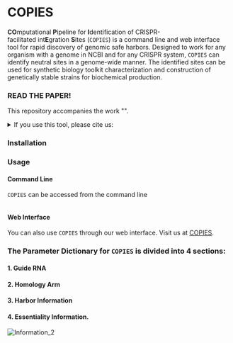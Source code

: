# COPIES
**CO**mputational **P**ipeline for **I**dentification of CRISPR-facilitated int**E**gration **S**ites (`COPIES`) is a command line and web interface tool for rapid discovery of genomic safe harbors. Designed to work for any organism with a genome in NCBI and for any CRISPR system, `COPIES` can identify neutral sites in a genome-wide manner. The identified sites can be used for synthetic biology toolkit characterization and construction of genetically stable strains for biochemical production.

### READ THE PAPER!

This repository accompanies the work "".

<details>
<summary>If you use this tool, please cite us:</summary>

```bibtex

```
</details>

### Installation

### Usage

#### Command Line
`COPIES` can be accessed from the command line
```

```
#### Web Interface
You can also use `COPIES` through our web interface. Visit us at [COPIES](https://www.google.com).

### The Parameter Dictionary for `COPIES` is divided into 4 sections: 
#### 1. Guide RNA
#### 2. Homology Arm
#### 3. Harbor Information 
#### 4. Essentiality Information. 

![Information_2](https://user-images.githubusercontent.com/60017121/171938516-73cbb74c-ec38-45be-9b73-5cb845211579.png)
